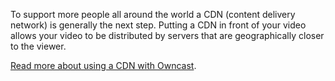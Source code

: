 To support more people all around the world a CDN (content delivery network) is generally the next step. Putting a CDN in front of your video allows your video to be distributed by servers that are geographically closer to the viewer.

[Read more about using a CDN with Owncast](/docs/cdns).

